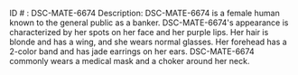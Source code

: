 ID # : DSC-MATE-6674
Description: DSC-MATE-6674 is a female human known to the general public as a banker. DSC-MATE-6674's appearance is characterized by her spots on her face and her purple lips. Her hair is blonde and has a wing, and she wears normal glasses. Her forehead has a 2-color band and has jade earrings on her ears. DSC-MATE-6674 commonly wears a medical mask and a choker around her neck.